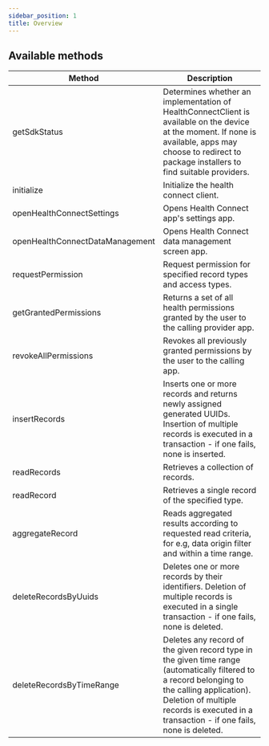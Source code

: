 ```yaml
---
sidebar_position: 1
title: Overview
---
```


## Available methods

| **Method**                | **Description**                                                                                                                                                                                                                           |
| ------------------------- | ----------------------------------------------------------------------------------------------------------------------------------------------------------------------------------------------------------------------------------------- |
| getSdkStatus              | Determines whether an implementation of HealthConnectClient is available on the device at the moment. If none is available, apps may choose to redirect to package installers to find suitable providers.                                 |
| initialize                | Initialize the health connect client.                                                                                                                                                                                                     |
| openHealthConnectSettings | Opens Health Connect app's settings app.                                                                                                                                                                                                  |
| openHealthConnectDataManagement | Opens Health Connect data management screen app.                                                                                                                                                                                                  |
| requestPermission         | Request permission for specified record types and access types.                                                                                                                                                                           |
| getGrantedPermissions     | Returns a set of all health permissions granted by the user to the calling provider app.                                                                                                                                                  |
| revokeAllPermissions      | Revokes all previously granted permissions by the user to the calling app.                                                                                                                                                                |
| insertRecords             | Inserts one or more records and returns newly assigned generated UUIDs. Insertion of multiple records is executed in a transaction - if one fails, none is inserted.                                                                      |
| readRecords               | Retrieves a collection of records.                                                                                                                                                                                                        |
| readRecord               | Retrieves a single record of the specified type.                                                                                                                                                                                                        |
| aggregateRecord           | Reads aggregated results according to requested read criteria, for e.g, data origin filter and within a time range.                                                                                                                       |
| deleteRecordsByUuids      | Deletes one or more records by their identifiers. Deletion of multiple records is executed in a single transaction - if one fails, none is deleted.                                                                                       |
| deleteRecordsByTimeRange  | Deletes any record of the given record type in the given time range (automatically filtered to a record belonging to the calling application). Deletion of multiple records is executed in a transaction - if one fails, none is deleted. |
